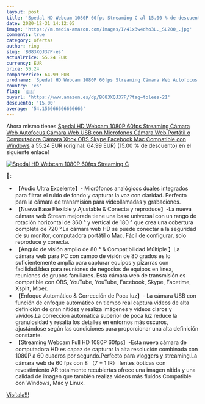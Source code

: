 ```yaml
---
layout: post
title: 'Spedal HD Webcam 1080P 60fps Streaming C al 15.00 % de descuento'
date: 2020-12-31 14:12:05
image: 'https://m.media-amazon.com/images/I/41x3w4dho3L._SL200_.jpg'
comments: true
category: ofertas
author: ring
slug: 'B083XQJ37P-es'
actualPrice: 55.24 EUR
currency: EUR
price: 55.24
comparePrice: 64.99 EUR
prodname: 'Spedal HD Webcam 1080P 60fps Streaming Cámara Web Autofocus Cámara Web USB con Micrófonos Cámara Web Portátil o Computadora Cámara Xbox OBS Skype Facebook Mac Compatible con Windows'
country: 'es'
flag: '🇪🇸'
buyurl: 'https://www.amazon.es/dp/B083XQJ37P/?tag=tolees-21'
descuento: '15.00'
average: '54.156666666666666'
---
```


Ahora mismo tienes [Spedal HD Webcam 1080P 60fps Streaming Cámara Web Autofocus Cámara Web USB con Micrófonos Cámara Web Portátil o Computadora Cámara Xbox OBS Skype Facebook Mac Compatible con Windows](https://www.amazon.es/dp/B083XQJ37P/?tag=tolees-21) a 55.24 EUR (original: 64.99 EUR) (15.00 %  de descuento) en el siguiente enlace!

[![Spedal HD Webcam 1080P 60fps Streaming C](https://m.media-amazon.com/images/I/41x3w4dho3L._SL200_.jpg)](https://www.amazon.es/dp/B083XQJ37P/?tag=tolees-21)

🔎:

- 【Audio Ultra Excelente】- Micrófonos analógicos duales integrados para filtrar el ruido de fondo y capturar la voz con claridad. Perfecto para la cámara de transmisión para videollamadas y grabaciones.
- 【Nueva Base Flexible y Ajustable & Conecta y reproduce】-La nueva cámara web Stream mejorada tiene una base universal con un rango de rotación horizontal de 360 ° y vertical de 180 ° que crea una cobertura completa de 720 °.La cámara web HD se puede conectar a la seguridad de su monitor, computadora portátil o Mac. Fácil de configurar, solo reproduce y conecta.
- 【Ángulo de visión amplio de 80 ° & Compatibilidad Múltiple 】La cámara web para PC con campo de visión de 80 grados es lo suficientemente amplia para capturar equipos y pizarras con facilidad.Idea para reuniones de negocios de equipos en línea, reuniones de grupos familiares. Esta cámara web de transmisión es compatible con OBS, YouTube, YouTube, Facebook, Skype, Facetime, Xsplit, Mixer.
- 【Enfoque Automático & Corrección de Poca luz】- La cámara USB con función de enfoque automático en tiempo real captura videos de alta definición de gran nitidez y realiza imágenes y videos claros y vívidos.La corrección automática superior de poca luz reduce la granulosidad y resalta los detalles en entornos más oscuros, ajustándose según las condiciones para proporcionar una alta definición constante.
- 【Streaming Webcam Full HD 1080P 60fps】-Esta nueva cámara de computadora HD es capaz de capturar la alta resolución combinada con 1080P a 60 cuadros por segundo.Perfecto para vloggers y streaming.La cámara web de 60 fps con 8 （7 + 1 IR） lentes ópticas con revestimiento AR totalmente recubiertas ofrece una imagen nítida y una calidad de imagen que también realiza videos más fluidos.Compatible con Windows, Mac y Linux.

[Visítala!!!](https://www.amazon.es/dp/B083XQJ37P/?tag=tolees-21)
